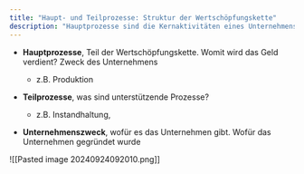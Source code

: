 ```yaml
---
title: "Haupt- und Teilprozesse: Struktur der Wertschöpfungskette"
description: "Hauptprozesse sind die Kernaktivitäten eines Unternehmens zur Wertschöpfung, während Teilprozesse unterstützende Funktionen übernehmen. Sie definieren den Unternehmenszweck und die Abläufe."
---
```


- **Hauptprozesse**, Teil der Wertschöpfungskette. Womit wird das Geld verdient? Zweck des Unternehmens
	- z.B. Produktion
- **Teilprozesse**, was sind unterstützende Prozesse? 
	- z.B. Instandhaltung, 

- **Unternehmenszweck**, wofür es das Unternehmen gibt. Wofür das Unternehmen gegründet wurde

![[Pasted image 20240924092010.png]]